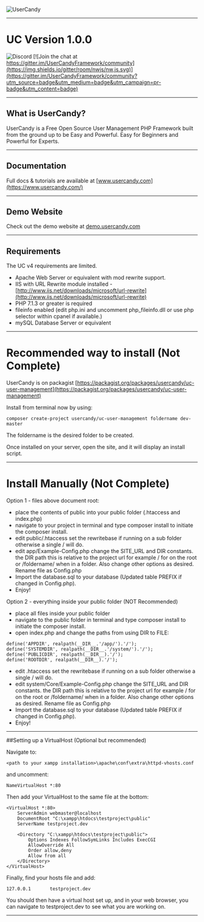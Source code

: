 ![UserCandy](https://demo.usercandy.com/Templates/Default/Assets/images/UserCandyLogoLGBlack.png)

---

# UC Version 1.0.0

![Discord](https://img.shields.io/discord/615493580366282753?label=Discord%20Chat)
[![Join the chat at https://gitter.im/UserCandyFramework/community](https://img.shields.io/gitter/room/nwjs/nw.js.svg)](https://gitter.im/UserCandyFramework/community?utm_source=badge&utm_medium=badge&utm_campaign=pr-badge&utm_content=badge)

---

## What is UserCandy?

UserCandy is a Free Open Source User Management PHP Framework built from the ground up to be Easy and Powerful.  Easy for Beginners and Powerful for Experts.

---

## Documentation

Full docs & tutorials are available at [www.usercandy.com](https://www.usercandy.com/)

---

## Demo Website

Check out the demo website at [demo.usercandy.com](https://demo.usercandy.com/)

---

## Requirements

The UC v4 requirements are limited.

- Apache Web Server or equivalent with mod rewrite support.
- IIS with URL Rewrite module installed - [http://www.iis.net/downloads/microsoft/url-rewrite](http://www.iis.net/downloads/microsoft/url-rewrite)
- PHP 7.1.3 or greater is required
- fileinfo enabled (edit php.ini and uncomment php_fileinfo.dll or use php selector within cpanel if available.)
- mySQL Database Server or equivalent

---

# Recommended way to install (Not Complete)

UserCandy is on packagist [https://packagist.org/packages/usercandy/uc-user-management](https://packagist.org/packages/usercandy/uc-user-management)

Install from terminal now by using:

```
composer create-project usercandy/uc-user-management foldername dev-master
```

The foldername is the desired folder to be created.

Once installed on your server, open the site, and it will display an install script.

---

# Install Manually (Not Complete)

Option 1 - files above document root:

* place the contents of public into your public folder (.htaccess and index.php)
* navigate to your project in terminal and type composer install to initiate the composer install.
* edit public/.htaccess set the rewritebase if running on a sub folder otherwise a single / will do.
* edit app/Example-Config.php change the SITE_URL and DIR constants. the DIR path this is relative to the project url for example / for on the root or /foldername/ when in a folder. Also change other options as desired. Rename file as Config.php
* Import the database.sql to your database (Updated table PREFIX if changed in Config.php).
* Enjoy!

Option 2 - everything inside your public folder (NOT Recommended)

* place all files inside your public folder
* navigate to the public folder in terminal and type composer install to initiate the composer install.
* open index.php and change the paths from using DIR to FILE:

````
define('APPDIR', realpath(__DIR__.'/app/').'/');
define('SYSTEMDIR', realpath(__DIR__.'/system/').'/');
define('PUBLICDIR', realpath(__DIR__).'/');
define('ROOTDIR', realpath(__DIR__).'/');
````

* edit .htaccess set the rewritebase if running on a sub folder otherwise a single / will do.
* edit system/Core/Example-Config.php change the SITE_URL and DIR constants. the DIR path this is relative to the project url for example / for on the root or /foldername/ when in a folder. Also change other options as desired. Rename file as Config.php
* Import the database.sql to your database (Updated table PREFIX if changed in Config.php).
* Enjoy!

---

##Setting up a VirtualHost (Optional but recommended)

Navigate to:
````
<path to your xampp installation>\apache\conf\extra\httpd-vhosts.conf
````

and uncomment:

````
NameVirtualHost *:80
````

Then add your VirtualHost to the same file at the bottom:

````
<VirtualHost *:80>
    ServerAdmin webmaster@localhost
    DocumentRoot "C:\xampp\htdocs\testproject\public"
    ServerName testproject.dev

    <Directory "C:\xampp\htdocs\testproject\public">
        Options Indexes FollowSymLinks Includes ExecCGI
        AllowOverride All
        Order allow,deny
        Allow from all
    </Directory>
</VirtualHost>
````

Finally, find your hosts file and add:

````
127.0.0.1       testproject.dev
````

You should then have a virtual host set up, and in your web browser, you can navigate to testproject.dev to see what you are working on.

---
